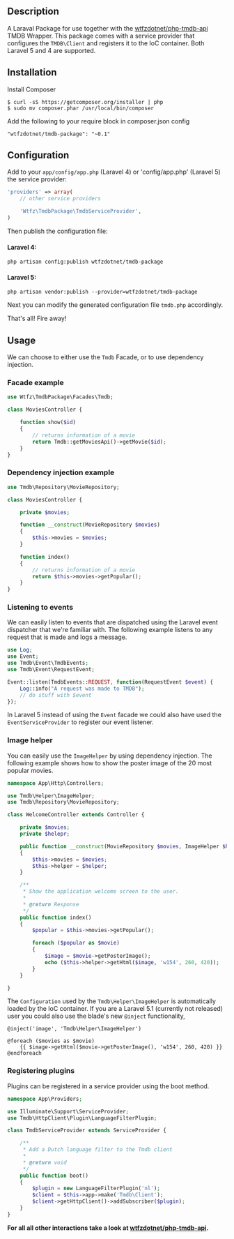 ## Description
A Laraval Package for use together with the [wtfzdotnet/php-tmdb-api](https://github.com/wtfzdotnet/php-tmdb-api) TMDB Wrapper.
This package comes with a service provider that configures the `TMDB\Client` and registers it to the IoC container.
Both Laravel 5 and 4 are supported.


## Installation
Install Composer

```
$ curl -sS https://getcomposer.org/installer | php
$ sudo mv composer.phar /usr/local/bin/composer
```

Add the following to your require block in composer.json config

```
"wtfzdotnet/tmdb-package": "~0.1"
```

## Configuration
Add to your `app/config/app.php` (Laravel 4) or 'config/app.php' (Laravel 5) the service provider:

```php
'providers' => array(
    // other service providers

    'Wtfz\TmdbPackage\TmdbServiceProvider',
)
```

Then publish the configuration file:

#### Laravel 4:
```
php artisan config:publish wtfzdotnet/tmdb-package
```

#### Laravel 5:
```
php artisan vendor:publish --provider=wtfzdotnet/tmdb-package
```

Next you can modify the generated configuration file `tmdb.php` accordingly.

That's all! Fire away!

## Usage
We can choose to either use the `Tmdb` Facade, or to use dependency injection.

### Facade example
```php
use Wtfz\TmdbPackage\Facades\Tmdb;

class MoviesController {

    function show($id)
    {
        // returns information of a movie
        return Tmdb::getMoviesApi()->getMovie($id);
    }
}
```

### Dependency injection example
```php
use Tmdb\Repository\MovieRepository;

class MoviesController {

    private $movies;

    function __construct(MovieRepository $movies)
    {
        $this->movies = $movies;
    }

    function index()
    {
        // returns information of a movie
        return $this->movies->getPopular();
    }
}
```

### Listening to events
We can easily listen to events that are dispatched using the Laravel event dispatcher that we're familiar with.
The following example listens to any request that is made and logs a message.
```php
use Log;
use Event;
use Tmdb\Event\TmdbEvents;
use Tmdb\Event\RequestEvent;

Event::listen(TmdbEvents::REQUEST, function(RequestEvent $event) {
    Log::info("A request was made to TMDB");
    // do stuff with $event
});
```
In Laravel 5 instead of using the `Event` facade we could also have used the `EventServiceProvider` to register our event listener.

### Image helper
You can easily use the `ImageHelper` by using dependency injection. The following example shows how to show the poster image of the 20 most popular movies.

```php
namespace App\Http\Controllers;

use Tmdb\Helper\ImageHelper;
use Tmdb\Repository\MovieRepository;

class WelcomeController extends Controller {

    private $movies;
    private $helepr;

    public function __construct(MovieRepository $movies, ImageHelper $helper)
    {
        $this->movies = $movies;
        $this->helper = $helper;
    }

    /**
     * Show the application welcome screen to the user.
     *
     * @return Response
     */
    public function index()
    {
        $popular = $this->movies->getPopular();

        foreach ($popular as $movie)
        {
            $image = $movie->getPosterImage();
            echo ($this->helper->getHtml($image, 'w154', 260, 420));
        }
    }

}
```
The `Configuration` used by the `Tmdb\Helper\ImageHelper` is automatically loaded by the IoC container.
If you are a Laravel 5.1 (currently not released) user you could also use the blade's new `@inject` functionality,
```
@inject('image', 'Tmdb\Helper\ImageHelper')

@foreach ($movies as $movie)
    {{ $image->getHtml($movie->getPosterImage(), 'w154', 260, 420) }}
@endforeach
```

### Registering plugins
Plugins can be registered in a service provider using the boot method.
```php
namespace App\Providers;

use Illuminate\Support\ServiceProvider;
use Tmdb\HttpClient\Plugin\LanguageFilterPlugin;

class TmdbServiceProvider extends ServiceProvider {

    /**
     * Add a Dutch language filter to the Tmdb client
     *
     * @return void
     */
    public function boot()
    {
        $plugin = new LanguageFilterPlugin('nl');
        $client = $this->app->make('Tmdb\Client');
        $client->getHttpClient()->addSubscriber($plugin);
    }
}
```

**For all all other interactions take a look at [wtfzdotnet/php-tmdb-api](https://github.com/wtfzdotnet/php-tmdb-api).**